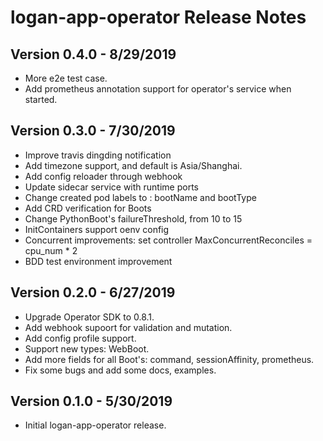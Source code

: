 # logan-app-operator Release Notes

## Version 0.4.0 - 8/29/2019

* More e2e test case.
* Add prometheus annotation support for operator's service when started.

## Version 0.3.0 - 7/30/2019

* Improve travis dingding notification
* Add timezone support, and default is Asia/Shanghai. 
* Add config reloader through webhook
* Update sidecar service with runtime ports
* Change created pod labels to : bootName and bootType
* Add CRD verification for Boots
* Change PythonBoot's failureThreshold, from 10 to 15
* InitContainers support oenv config
* Concurrent improvements: set controller MaxConcurrentReconciles = cpu_num * 2
* BDD test environment improvement

## Version 0.2.0 - 6/27/2019

* Upgrade Operator SDK to 0.8.1.
* Add webhook supoort for validation and mutation.
* Add config profile support.
* Support new types: WebBoot.
* Add more fields for all Boot's: command, sessionAffinity, prometheus.
* Fix some bugs and add some docs, examples.

## Version 0.1.0 - 5/30/2019

* Initial logan-app-operator release.
